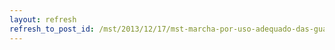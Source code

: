 ```yaml
---
layout: refresh
refresh_to_post_id: /mst/2013/12/17/mst-marcha-por-uso-adequado-das-guas-do-canal-do-serto-em-al
---
```

